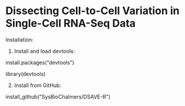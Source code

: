 # Dissecting Cell-to-Cell Variation in Single-Cell RNA-Seq Data

Installation:

1. Install and load devtools:

install.packages("devtools")

library(devtools)

2. Install from GitHub:

install_github("SysBioChalmers/DSAVE-R")
